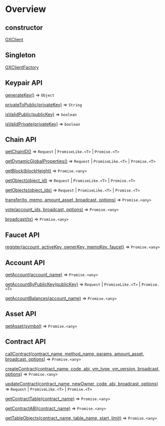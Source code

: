 # Overview
## constructor
[GXClient](/api/GXClient.html#gxclient)

## Singleton
[GXClientFactory](/api/GXClientFactory.html#gxclientfactory)

## Keypair API
[generateKey()](/api/GXClient.html#gxclient-generatekey-⇒-object) ⇒ <code>Object</code>

[privateToPublic(privateKey)](/api/GXClient.html#gxclient-privatetopublic-privatekey-⇒-string) ⇒ <code>String</code>

[isValidPublic(publicKey)](/api/GXClient.html#gxclient-isvalidpublic-publickey-⇒-boolean) ⇒ <code>boolean</code>

[isValidPrivate(privateKey)](/api/GXClient.html#gxclient-isvalidprivate-privatekey-⇒-boolean) ⇒ <code>boolean</code>

## Chain API
[getChainID()](/api/GXClient.html#gxclient-getchainid-⇒-request-promiselike-t-promise-t) ⇒ <code>Request</code> \| <code>PromiseLike.&lt;T&gt;</code> \| <code>Promise.&lt;T&gt;</code>

[getDynamicGlobalProperties()](/api/GXClient.html#gxclient-getdynamicglobalproperties-⇒-request-promiselike-t-promise-t) ⇒ <code>Request</code> \| <code>PromiseLike.&lt;T&gt;</code> \| <code>Promise.&lt;T&gt;</code>

[getBlock(blockHeight)](/api/GXClient.html#gxclient-getblock-blockheight-⇒-promise-any) ⇒ <code>Promise.&lt;any&gt;</code>

[getObject(object_id)](/api/GXClient.html#gxclient-getobject-object-id-⇒-request-promiselike-t-promise-t) ⇒ <code>Request</code> \| <code>PromiseLike.&lt;T&gt;</code> \| <code>Promise.&lt;T&gt;</code>

[getObjects(object_ids)](/api/GXClient.html#gxclient-getobjects-object-ids-⇒-request-promiselike-t-promise-t) ⇒ <code>Request</code> \| <code>PromiseLike.&lt;T&gt;</code> \| <code>Promise.&lt;T&gt;</code>

[transfer(to, memo, amount_asset, broadcast, options)](/api/GXClient.html#gxclient-transfer-to-memo-amount-asset-broadcast-options-⇒-promise-any) ⇒ <code>Promise.&lt;any&gt;</code>

[vote(account_ids, broadcast, options)](/api/GXClient.html#gxclient-vote-accounts-broadcast-options-⇒-promise-any) ⇒ <code>Promise.&lt;any&gt;</code>

[broadcast(tx)](/api/GXClient.html#gxclient-broadcast-tx-⇒-promise-any) ⇒ <code>Promise.&lt;any&gt;</code>

## Faucet API
[register(account, activeKey, ownerKey, memoKey, faucet)](/api/GXClient.html#gxclient-register-account-activekey-ownerkey-memokey-faucet-⇒-promise-any) ⇒ <code>Promise.&lt;any&gt;</code>

## Account API
[getAccount(account_name)](/api/GXClient.html#gxclient-getaccount-account-name-⇒-promise-any) ⇒ <code>Promise.&lt;any&gt;</code>

[getAccountByPublicKey(publicKey)](/api/GXClient.html#gxclient-getaccountbypublickey-publickey-⇒-request-promiselike-t-promise-t) ⇒ <code>Request</code> \| <code>PromiseLike.&lt;T&gt;</code> \| <code>Promise.&lt;T&gt;</code>

[getAccountBalances(account_name)](/api/GXClient.html#gxclient-getaccountbalances-account-name-⇒-promise-any) ⇒ <code>Promise.&lt;any&gt;</code>

## Asset API
[getAsset(symbol)](/api/GXClient.html#gxclient-getasset-symbol-⇒-promise-any) ⇒ <code>Promise.&lt;any&gt;</code>

## Contract API
[callContract(contract_name, method_name, params, amount_asset, broadcast, options)](/api/GXClient.html#gxclient-callcontract-contract-name-method-name-params-amount-asset-broadcast-options-⇒-promise-any) ⇒ <code>Promise.&lt;any&gt;</code>

[createContract(contract_name, code, abi, vm_type, vm_version, broadcast, options)](/api/GXClient.html#gxclient-createcontract-contract-name-code-abi-vm-type-vm-version-broadcast-options-⇒-promise-any) ⇒ <code>Promise.&lt;any&gt;</code>

[updateContract(contract_name, newOwner, code, abi, broadcast, options)](/api/GXClient.html#gxclient-updatecontract-contract-name-newowner-code-abi-broadcast-options-⇒-request-promiselike-t-promise-t) ⇒ <code>Request</code> \| <code>PromiseLike.&lt;T&gt;</code> \| <code>Promise.&lt;T&gt;</code>

[getContractTable(contract_name)](/api/GXClient.html#gxclient-getcontracttable-contract-name-⇒-promise-any) ⇒ <code>Promise.&lt;any&gt;</code>

[getContractABI(contract_name)](/api/GXClient.html#gxclient-getcontractabi-contract-name-⇒-promise-any) ⇒ <code>Promise.&lt;any&gt;</code>

[getTableObjects(contract_name, table_name, start, limit)](/api/GXClient.html#gxclient-gettableobjects-contract-name-table-name-start-limit-⇒-promise-any) ⇒ <code>Promise.&lt;any&gt;</code>